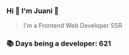 ### Hi 👋 I&#39;m Juani 🦁

> I&#39;m a Frontend Web Developer SSR

### 📚 Days being a developer: 621
